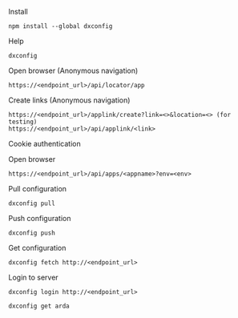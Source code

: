 Install

    npm install --global dxconfig

Help

    dxconfig

Open browser (Anonymous navigation)

    https://<endpoint_url>/api/locator/app

Create links (Anonymous navigation)

    https://<endpoint_url>/applink/create?link=<>&location=<> (for testing)
    https://<endpoint_url>/api/applink/<link>

Cookie authentication



Open browser

    https://<endpoint_url>/api/apps/<appname>?env=<env>

Pull configuration

    dxconfig pull

Push configuration

    dxconfig push

Get configuration

    dxconfig fetch http://<endpoint_url>


Login to server

    dxconfig login http://<endpoint_url>

    dxconfig get arda
